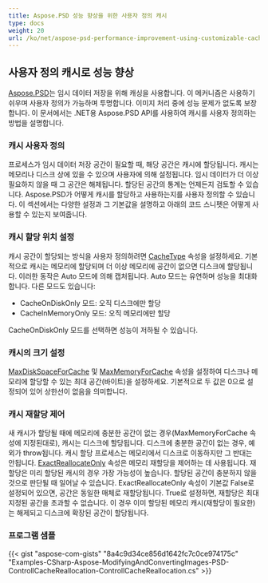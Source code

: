 ```yaml
---
title: Aspose.PSD 성능 향상을 위한 사용자 정의 캐시
type: docs
weight: 20
url: /ko/net/aspose-psd-performance-improvement-using-customizable-cache/
---
```


## **사용자 정의 캐시로 성능 향상**
[Aspose.PSD](https://products.aspose.com/psd/family)는 임시 데이터 저장을 위해 캐싱을 사용합니다. 이 메커니즘은 사용하기 쉬우며 사용자 정의가 가능하며 투명합니다. 이미지 처리 중에 성능 문제가 없도록 보장합니다. 이 문서에서는 .NET용 Aspose.PSD API를 사용하여 캐시를 사용자 정의하는 방법을 설명합니다.

### **캐시 사용자 정의**
프로세스가 임시 데이터 저장 공간이 필요할 때, 해당 공간은 캐시에 할당됩니다. 캐시는 메모리나 디스크 상에 있을 수 있으며 사용자에 의해 설정됩니다. 임시 데이터가 더 이상 필요하지 않을 때 그 공간은 해제됩니다. 할당된 공간의 통계는 언제든지 검토할 수 있습니다. Aspose.PSD가 어떻게 캐시를 할당하고 사용하는지를 사용자 정의할 수 있습니다. 이 섹션에서는 다양한 설정과 그 기본값을 설명하고 아래의 코드 스니펫은 어떻게 사용할 수 있는지 보여줍니다.

### **캐시 할당 위치 설정**
캐시 공간이 할당되는 방식을 사용자 정의하려면 [CacheType](https://reference.aspose.com/psd/net/aspose.psd/cachetype) 속성을 설정하세요. 기본적으로 캐시는 메모리에 할당되며 더 이상 메모리에 공간이 없으면 디스크에 할당됩니다. 이러한 동작은 Auto 모드에 의해 캡처됩니다. Auto 모드는 유연하며 성능을 최대화합니다. 다른 모드도 있습니다:

- CacheOnDiskOnly 모드: 오직 디스크에만 할당
- CacheInMemoryOnly 모드: 오직 메모리에만 할당

CacheOnDiskOnly 모드를 선택하면 성능이 저하될 수 있습니다.

### **캐시의 크기 설정**
[MaxDiskSpaceForCache](https://reference.aspose.com/psd/net/aspose.psd/cache/properties/maxdiskspaceforcache) 및 [MaxMemoryForCache](https://reference.aspose.com/psd/net/aspose.psd/cache/properties/maxmemoryforcache) 속성을 설정하여 디스크나 메모리에 할당할 수 있는 최대 공간(바이트)을 설정하세요. 기본적으로 두 값은 0으로 설정되어 있어 상한선이 없음을 의미합니다.

### **캐시 재할당 제어**
새 캐시가 할당될 때에 메모리에 충분한 공간이 없는 경우(MaxMemoryForCache 속성에 지정된대로), 캐시는 디스크에 할당됩니다. 디스크에 충분한 공간이 없는 경우, 예외가 throw됩니다. 캐시 할당 프로세스는 메모리에서 디스크로 이동하지만 그 반대는 안됩니다. [ExactReallocateOnly](https://reference.aspose.com/psd/net/aspose.psd/cache/properties/exactreallocateonly) 속성은 메모리 재할당을 제어하는 데 사용됩니다. 재할당은 미리 할당된 캐시의 경우 가장 가능성이 높습니다. 할당된 공간이 충분하지 않을 것으로 판단될 때 일어날 수 있습니다. ExactReallocateOnly 속성이 기본값 False로 설정되어 있으면, 공간은 동일한 매체로 재할당됩니다. True로 설정하면, 재할당은 최대 지정된 공간을 초과할 수 없습니다. 이 경우 이미 할당된 메모리 캐시(재할당이 필요한)는 해제되고 디스크에 확장된 공간이 할당됩니다.

### **프로그램 샘플**
{{< gist "aspose-com-gists" "8a4c9d34ce856d1642fc7c0ce974175c" "Examples-CSharp-Aspose-ModifyingAndConvertingImages-PSD-ControllCacheReallocation-ControllCacheReallocation.cs" >}}
